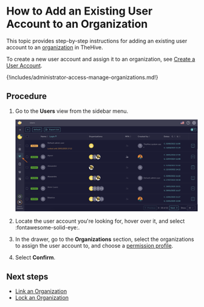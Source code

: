 # How to Add an Existing User Account to an Organization

This topic provides step-by-step instructions for adding an existing user account to an [organization](about-organizations.md) in TheHive.

To create a new user account and assign it to an organization, see [Create a User Account](../../user-guides/organization/configure-organization/manage-user-accounts/create-a-user-account.md).

{!includes/administrator-access-manage-organizations.md!}

<h2>Procedure</h2>

1. Go to the **Users** view from the sidebar menu.

    ![Users view](../../images/administration-guides/add-users-to-an-organization-existing.png)

2. Locate the user account you're looking for, hover over it, and select :fontawesome-solid-eye:.

3. In the drawer, go to the **Organizations** section, select the organizations to assign the user account to, and choose a [permission profile](../../administration/profiles.md).

4. Select **Confirm**.

<h2>Next steps</h2>

* [Link an Organization](link-an-organization.md)
* [Lock an Organization](lock-an-organization.md)